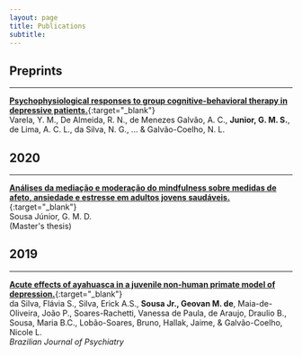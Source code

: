 ```yaml
---
layout: page
title: Publications
subtitle: 
---
```


## Preprints
***
[**Psychophysiological responses to group cognitive-behavioral therapy in depressive patients.**](https://www.researchsquare.com/article/rs-62867/v1){:target="_blank"}  
Varela, Y. M., De Almeida, R. N., de Menezes Galvão, A. C., **Junior, G. M. S.**, de Lima, A. C. L., da Silva, N. G., ... & Galvão-Coelho, N. L.

## 2020
***
[**Análises da mediação e moderação do mindfulness sobre medidas de afeto, ansiedade e estresse em adultos jovens saudáveis.**](https://repositorio.ufrn.br/jspui/handle/123456789/28431){:target="_blank"}  
Sousa Júnior, G. M. D.  
(Master's thesis)

## 2019
***
[**Acute effects of ayahuasca in a juvenile non-human primate model of depression.**](https://doi.org/10.1590/1516-4446-2018-0140){:target="_blank"}  
da Silva, Flávia S., Silva, Erick A.S., **Sousa Jr., Geovan M. de**, Maia-de-Oliveira, João P., Soares-Rachetti, Vanessa de Paula, de Araujo, Draulio B., Sousa, Maria B.C., Lobão-Soares, Bruno, Hallak, Jaime, & Galvão-Coelho, Nicole L.  
_Brazilian Journal of Psychiatry_
